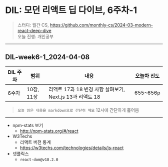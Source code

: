 # DIL: 모던 리액트 딥 다이브, 6주차-1

> 스터디: 월간 CS, https://github.com/monthly-cs/2024-03-modern-react-deep-dive  
> 오늘 진행: 개인공부

---

## DIL-week6-1_2024-04-08

| DIL 주차 | 범위       | 내용                                                      | 오늘차 진도 |
| -------- | ---------- | --------------------------------------------------------- | ----------- |
| 6주차    | 10장, 11장 | 리액트 17과 18 변경 사항 살펴보기, Next.js 13과 리액트 18 | 655~656p    |

> `오늘 읽은 내용을 markdown으로 간단히 메모`
> 12시에 간단하게 훑어봄

---

- npm-stats 보기
  - http://npm-stats.org/#/react
- W3Techs
  - 리액트 버전 통계
  - https://w3techs.com/technologies/details/js-react
- 넷플릭스
  - `react-dom@v18.2.0`
